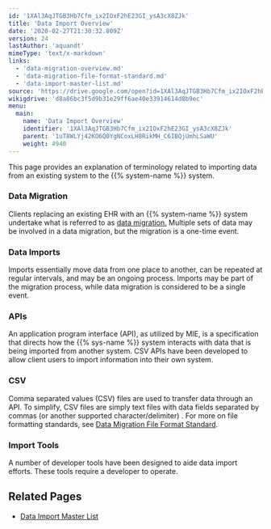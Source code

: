 ```yaml
---
id: '1XAl3AqJTGB3Hb7Cfm_ix2IOxF2hE23GI_ysA3cX8ZJk'
title: 'Data Import Overview'
date: '2020-02-27T21:30:32.809Z'
version: 24
lastAuthor: 'aquandt'
mimeType: 'text/x-markdown'
links:
  - 'data-migration-overview.md'
  - 'data-migration-file-format-standard.md'
  - 'data-import-master-list.md'
source: 'https://drive.google.com/open?id=1XAl3AqJTGB3Hb7Cfm_ix2IOxF2hE23GI_ysA3cX8ZJk'
wikigdrive: 'd8a86bc3f5d9b31e29ff6ae40e33914614d8b9ec'
menu:
  main:
    name: 'Data Import Overview'
    identifier: '1XAl3AqJTGB3Hb7Cfm_ix2IOxF2hE23GI_ysA3cX8ZJk'
    parent: '1uT8WLYj42KO6Q0YgNCoxLH8RikMH_C6IBQjUmhLSaWU'
    weight: 4940
---
```

This page provides an explanation of terminology related to importing data from an existing system to the {{% system-name %}} system.
  
### **Data Migration**  
  
Clients replacing an existing EHR with an {{% system-name %}} system undertake what is referred to as [data migration.](data-migration-overview.md) Multiple sets of data may be involved in a data migration, but the migration is a one-time event.
  
### **Data Imports**  
  
Imports essentially move data from one place to another, can be repeated at regular intervals, and may be an ongoing process. Imports may be part of the migration process, while data migration is considered to be a single event.
  
### **APIs**  
  
An application program interface (API), as utilized by MIE, is a specification that directs how the {{% sys-name %}} system interacts with data that is being imported from another system. CSV APIs have been developed to allow client users to import information into their own system.
  
### **CSV**  
  
Comma separated values (CSV) files are used to transfer data through an API. To simplify, CSV files are simply text files with data fields separated by commas (or another supported character/delimiter) . For more on file formatting standards, see [Data Migration File Format Standard](data-migration-file-format-standard.md).
  
### **Import Tools**  
  
A number of developer tools have been designed to aide data import efforts. These tools require a developer to operate.
  
## **Related Pages**  

* [Data Import Master List](data-import-master-list.md)
